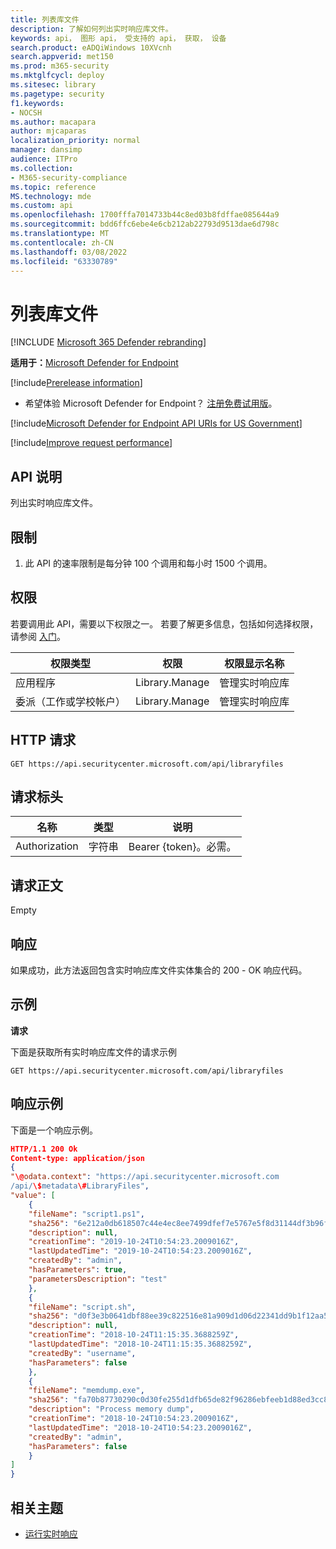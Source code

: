 ```yaml
---
title: 列表库文件
description: 了解如何列出实时响应库文件。
keywords: api， 图形 api， 受支持的 api， 获取， 设备
search.product: eADQiWindows 10XVcnh
search.appverid: met150
ms.prod: m365-security
ms.mktglfcycl: deploy
ms.sitesec: library
ms.pagetype: security
f1.keywords:
- NOCSH
ms.author: macapara
author: mjcaparas
localization_priority: normal
manager: dansimp
audience: ITPro
ms.collection:
- M365-security-compliance
ms.topic: reference
MS.technology: mde
ms.custom: api
ms.openlocfilehash: 1700fffa7014733b44c8ed03b8fdffae085644a9
ms.sourcegitcommit: bdd6ffc6ebe4e6cb212ab22793d9513dae6d798c
ms.translationtype: MT
ms.contentlocale: zh-CN
ms.lasthandoff: 03/08/2022
ms.locfileid: "63330789"
---
```

#  <a name="list-library-files"></a>列表库文件 

[!INCLUDE [Microsoft 365 Defender rebranding](../../includes/microsoft-defender.md)]

**适用于：**[Microsoft Defender for Endpoint](https://go.microsoft.com/fwlink/?linkid=2154037)

[!include[Prerelease information](../../includes/prerelease.md)]

- 希望体验 Microsoft Defender for Endpoint？ [注册免费试用版](https://www.microsoft.com/microsoft-365/windows/microsoft-defender-atp?ocid=docs-wdatp-exposedapis-abovefoldlink)。 

[!include[Microsoft Defender for Endpoint API URIs for US Government](../../includes/microsoft-defender-api-usgov.md)]

[!include[Improve request performance](../../includes/improve-request-performance.md)]

## <a name="api-description"></a>API 说明

列出实时响应库文件。

## <a name="limitations"></a>限制

1.  此 API 的速率限制是每分钟 100 个调用和每小时 1500 个调用。

## <a name="permissions"></a>权限

若要调用此 API，需要以下权限之一。 若要了解更多信息，包括如何选择权限，请参阅 [入门](apis-intro.md)。

|权限类型                       |      权限          |  权限显示名称 | 
|-----------------|--------|---------------------------|  
| 应用程序                        | Library.Manage | 管理实时响应库 |
| 委派（工作或学校帐户） | Library.Manage | 管理实时响应库 |

## <a name="http-request"></a>HTTP 请求

```HTTP
GET https://api.securitycenter.microsoft.com/api/libraryfiles
```

## <a name="request-headers"></a>请求标头

| 名称         |      类型                     | 说明
|-----------------|--------|---------------------------|
| Authorization   | 字符串 | Bearer {token}。必需。 |

## <a name="request-body"></a>请求正文
Empty

## <a name="response"></a>响应 
如果成功，此方法返回包含实时响应库文件实体集合的 200 - OK 响应代码。

## <a name="example"></a>示例

**请求**

下面是获取所有实时响应库文件的请求示例

```HTTP
GET https://api.securitycenter.microsoft.com/api/libraryfiles
```

## <a name="response-example"></a>响应示例

下面是一个响应示例。

```JSON
HTTP/1.1 200 Ok
Content-type: application/json
{
"\@odata.context": "https://api.securitycenter.microsoft.com
/api/\$metadata\#LibraryFiles",
"value": [
    {
    "fileName": "script1.ps1",
    "sha256": "6e212a0db618507c44e4ec8ee7499dfef7e5767e5f8d31144df3b96fd1145caf",
    "description": null,
    "creationTime": "2019-10-24T10:54:23.2009016Z",
    "lastUpdatedTime": "2019-10-24T10:54:23.2009016Z",
    "createdBy": "admin",
    "hasParameters": true,
    "parametersDescription": "test"
    },
    {
    "fileName": "script.sh",
    "sha256": "d0f3e3b0641dbf88ee39c822516e81a909d1d06d22341dd9b1f12aa5e5c027a2",
    "description": null,
    "creationTime": "2018-10-24T11:15:35.3688259Z",
    "lastUpdatedTime": "2018-10-24T11:15:35.3688259Z",
    "createdBy": "username",
    "hasParameters": false
    },
    {
    "fileName": "memdump.exe",
    "sha256": "fa70b87730290c0d30fe255d1dfb65de82f96286ebfeeb1d88ed3cc831329825",
    "description": "Process memory dump",
    "creationTime": "2018-10-24T10:54:23.2009016Z",
    "lastUpdatedTime": "2018-10-24T10:54:23.2009016Z",
    "createdBy": "admin",
    "hasParameters": false
    }
]
}
```


## <a name="related-topic"></a>相关主题
- [运行实时响应](run-live-response.md) 